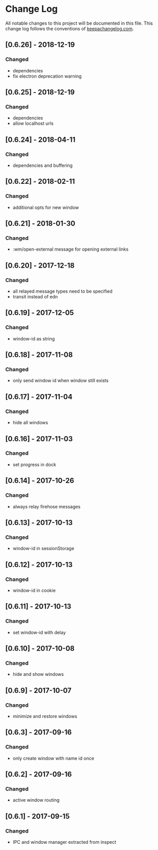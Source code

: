 # Change Log
All notable changes to this project will be documented in this file. This change log follows the conventions of [keepachangelog.com](http://keepachangelog.com/).


## [0.6.26] - 2018-12-19
### Changed
- dependencies 
- fix electron deprecation warning

## [0.6.25] - 2018-12-19
### Changed
- dependencies 
- allow localhost urls

## [0.6.24] - 2018-04-11
### Changed
- dependencies and buffering

## [0.6.22] - 2018-02-11
### Changed
- additional opts for new window

## [0.6.21] - 2018-01-30
### Changed
- :wm/open-external message for opening external links

## [0.6.20] - 2017-12-18
### Changed
- all relayed message types need to be specified
- transit instead of edn

## [0.6.19] - 2017-12-05
### Changed
- window-id as string

## [0.6.18] - 2017-11-08
### Changed
- only send window id when window still exists

## [0.6.17] - 2017-11-04
### Changed
- hide all windows

## [0.6.16] - 2017-11-03
### Changed
- set progress in dock

## [0.6.14] - 2017-10-26
### Changed
- always relay firehose messages

## [0.6.13] - 2017-10-13
### Changed
- window-id in sessionStorage

## [0.6.12] - 2017-10-13
### Changed
- window-id in cookie

## [0.6.11] - 2017-10-13
### Changed
- set window-id with delay

## [0.6.10] - 2017-10-08
### Changed
- hide and show windows

## [0.6.9] - 2017-10-07
### Changed
- minimize and restore windows

## [0.6.3] - 2017-09-16
### Changed
- only create window with name id once

## [0.6.2] - 2017-09-16
### Changed
- active window routing

## [0.6.1] - 2017-09-15
### Changed
- IPC and window manager extracted from inspect

